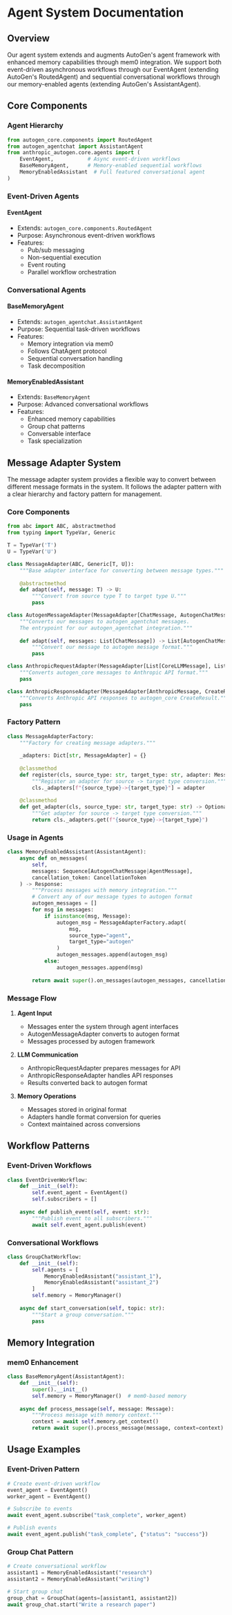 # Agent System Documentation

## Overview

Our agent system extends and augments AutoGen's agent framework with enhanced memory capabilities through mem0 integration. We support both event-driven asynchronous workflows through our EventAgent (extending AutoGen's RoutedAgent) and sequential conversational workflows through our memory-enabled agents (extending AutoGen's AssistantAgent).

## Core Components

### Agent Hierarchy

```python
from autogen_core.components import RoutedAgent
from autogen_agentchat import AssistantAgent
from anthropic_autogen.core.agents import (
    EventAgent,           # Async event-driven workflows
    BaseMemoryAgent,      # Memory-enabled sequential workflows
    MemoryEnabledAssistant  # Full featured conversational agent
)
```

### Event-Driven Agents

#### EventAgent
- Extends: `autogen_core.components.RoutedAgent`
- Purpose: Asynchronous event-driven workflows
- Features:
  - Pub/sub messaging
  - Non-sequential execution
  - Event routing
  - Parallel workflow orchestration

### Conversational Agents

#### BaseMemoryAgent
- Extends: `autogen_agentchat.AssistantAgent`
- Purpose: Sequential task-driven workflows
- Features:
  - Memory integration via mem0
  - Follows ChatAgent protocol
  - Sequential conversation handling
  - Task decomposition

#### MemoryEnabledAssistant
- Extends: `BaseMemoryAgent`
- Purpose: Advanced conversational workflows
- Features:
  - Enhanced memory capabilities
  - Group chat patterns
  - Conversable interface
  - Task specialization

## Message Adapter System

The message adapter system provides a flexible way to convert between different message formats in the system. It follows the adapter pattern with a clear hierarchy and factory pattern for management.

### Core Components

```python
from abc import ABC, abstractmethod
from typing import TypeVar, Generic

T = TypeVar('T')
U = TypeVar('U')

class MessageAdapter(ABC, Generic[T, U]):
    """Base adapter interface for converting between message types."""
    
    @abstractmethod
    def adapt(self, message: T) -> U:
        """Convert from source type T to target type U."""
        pass

class AutogenMessageAdapter(MessageAdapter[ChatMessage, AutogenChatMessage]):
    """Converts our messages to autogen_agentchat messages.
    The entrypoint for our autogen_agentchat integration."""
    
    def adapt(self, messages: List[ChatMessage]) -> List[AutogenChatMessage]:
        """Convert our message to autogen message format."""
        pass

class AnthropicRequestAdapter(MessageAdapter[List[CoreLLMMessage], List[Dict[str, Any]]]):
    """Converts autogen_core messages to Anthropic API format."""
    pass

class AnthropicResponseAdapter(MessageAdapter[AnthropicMessage, CreateResult]):
    """Converts Anthropic API responses to autogen_core CreateResult."""
    pass
```

### Factory Pattern

```python
class MessageAdapterFactory:
    """Factory for creating message adapters."""
    
    _adapters: Dict[str, MessageAdapter] = {}
    
    @classmethod
    def register(cls, source_type: str, target_type: str, adapter: MessageAdapter) -> None:
        """Register an adapter for source -> target type conversion."""
        cls._adapters[f"{source_type}->{target_type}"] = adapter
    
    @classmethod
    def get_adapter(cls, source_type: str, target_type: str) -> Optional[MessageAdapter]:
        """Get adapter for source -> target type conversion."""
        return cls._adapters.get(f"{source_type}->{target_type}")
```

### Usage in Agents

```python
class MemoryEnabledAssistant(AssistantAgent):
    async def on_messages(
        self,
        messages: Sequence[AutogenChatMessage|AgentMessage],
        cancellation_token: CancellationToken
    ) -> Response:
        """Process messages with memory integration."""
        # Convert any of our message types to autogen format
        autogen_messages = []
        for msg in messages:
            if isinstance(msg, Message):
                autogen_msg = MessageAdapterFactory.adapt(
                    msg,
                    source_type="agent",
                    target_type="autogen"
                )
                autogen_messages.append(autogen_msg)
            else:
                autogen_messages.append(msg)
                
        return await super().on_messages(autogen_messages, cancellation_token)
```

### Message Flow

1. **Agent Input**
   - Messages enter the system through agent interfaces
   - AutogenMessageAdapter converts to autogen format
   - Messages processed by autogen framework

2. **LLM Communication**
   - AnthropicRequestAdapter prepares messages for API
   - AnthropicResponseAdapter handles API responses
   - Results converted back to autogen format

3. **Memory Operations**
   - Messages stored in original format
   - Adapters handle format conversion for queries
   - Context maintained across conversions

   
## Workflow Patterns

### Event-Driven Workflows
```python
class EventDrivenWorkflow:
    def __init__(self):
        self.event_agent = EventAgent()
        self.subscribers = []
    
    async def publish_event(self, event: str):
        """Publish event to all subscribers."""
        await self.event_agent.publish(event)
```

### Conversational Workflows
```python
class GroupChatWorkflow:
    def __init__(self):
        self.agents = [
            MemoryEnabledAssistant("assistant_1"),
            MemoryEnabledAssistant("assistant_2")
        ]
        self.memory = MemoryManager()
    
    async def start_conversation(self, topic: str):
        """Start a group conversation."""
        pass
```

## Memory Integration

### mem0 Enhancement
```python
class BaseMemoryAgent(AssistantAgent):
    def __init__(self):
        super().__init__()
        self.memory = MemoryManager()  # mem0-based memory
    
    async def process_message(self, message: Message):
        """Process message with memory context."""
        context = await self.memory.get_context()
        return await super().process_message(message, context=context)
```

## Usage Examples

### Event-Driven Pattern
```python
# Create event-driven workflow
event_agent = EventAgent()
worker_agent = EventAgent()

# Subscribe to events
await event_agent.subscribe("task_complete", worker_agent)

# Publish events
await event_agent.publish("task_complete", {"status": "success"})
```

### Group Chat Pattern
```python
# Create conversational workflow
assistant1 = MemoryEnabledAssistant("research")
assistant2 = MemoryEnabledAssistant("writing")

# Start group chat
group_chat = GroupChat(agents=[assistant1, assistant2])
await group_chat.start("Write a research paper")
